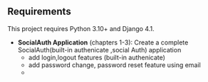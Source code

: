 ## Requirements

This project requires Python 3.10+ and Django 4.1.

- **SocialAuth Application** (chapters 1-3): Create a complete SocialAuth(built-in authenicate ,social Auth) application
  - add login,logout features (built-in authenicate)
  - add password change, password reset feature using email
  - 
  
